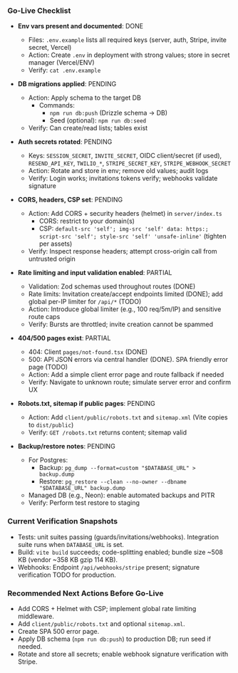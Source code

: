 ### Go-Live Checklist

- **Env vars present and documented**: DONE
  - Files: `.env.example` lists all required keys (server, auth, Stripe, invite secret, Vercel)
  - Action: Create `.env` in deployment with strong values; store in secret manager (Vercel/ENV)
  - Verify: `cat .env.example`

- **DB migrations applied**: PENDING
  - Action: Apply schema to the target DB
    - Commands:
      - `npm run db:push` (Drizzle schema -> DB)
      - Seed (optional): `npm run db:seed`
  - Verify: Can create/read lists; tables exist

- **Auth secrets rotated**: PENDING
  - Keys: `SESSION_SECRET`, `INVITE_SECRET`, OIDC client/secret (if used), `RESEND_API_KEY`, `TWILIO_*`, `STRIPE_SECRET_KEY`, `STRIPE_WEBHOOK_SECRET`
  - Action: Rotate and store in env; remove old values; audit logs
  - Verify: Login works; invitations tokens verify; webhooks validate signature

- **CORS, headers, CSP set**: PENDING
  - Action: Add CORS + security headers (helmet) in `server/index.ts`
    - CORS: restrict to your domain(s)
    - CSP: `default-src 'self'; img-src 'self' data: https:; script-src 'self'; style-src 'self' 'unsafe-inline'` (tighten per assets)
  - Verify: Inspect response headers; attempt cross-origin call from untrusted origin

- **Rate limiting and input validation enabled**: PARTIAL
  - Validation: Zod schemas used throughout routes (DONE)
  - Rate limits: Invitation create/accept endpoints limited (DONE); add global per-IP limiter for `/api/*` (TODO)
  - Action: Introduce global limiter (e.g., 100 req/5m/IP) and sensitive route caps
  - Verify: Bursts are throttled; invite creation cannot be spammed

- **404/500 pages exist**: PARTIAL
  - 404: Client `pages/not-found.tsx` (DONE)
  - 500: API JSON errors via central handler (DONE). SPA friendly error page (TODO)
  - Action: Add a simple client error page and route fallback if needed
  - Verify: Navigate to unknown route; simulate server error and confirm UX

- **Robots.txt, sitemap if public pages**: PENDING
  - Action: Add `client/public/robots.txt` and `sitemap.xml` (Vite copies to `dist/public`)
  - Verify: `GET /robots.txt` returns content; sitemap valid

- **Backup/restore notes**: PENDING
  - For Postgres:
    - Backup: `pg_dump --format=custom "$DATABASE_URL" > backup.dump`
    - Restore: `pg_restore --clean --no-owner --dbname "$DATABASE_URL" backup.dump`
  - Managed DB (e.g., Neon): enable automated backups and PITR
  - Verify: Perform test restore to staging

### Current Verification Snapshots
- Tests: unit suites passing (guards/invitations/webhooks). Integration suite runs when `DATABASE_URL` is set.
- Build: `vite build` succeeds; code-splitting enabled; bundle size ~508 KB (vendor ~358 KB gzip 114 KB).
- Webhooks: Endpoint `/api/webhooks/stripe` present; signature verification TODO for production.

### Recommended Next Actions Before Go-Live
- Add CORS + Helmet with CSP; implement global rate limiting middleware.
- Add `client/public/robots.txt` and optional `sitemap.xml`.
- Create SPA 500 error page.
- Apply DB schema (`npm run db:push`) to production DB; run seed if needed.
- Rotate and store all secrets; enable webhook signature verification with Stripe.